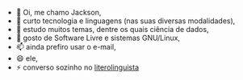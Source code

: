 - 👋 Oi, me chamo Jackson,
- 👀 curto tecnologia e linguagens (nas suas diversas modalidades),
- 🌱 estudo muitos temas, dentre os quais ciência de dados,
- 💞️ gosto de Software Livre e sistemas GNU/Linux,
- 📫 ainda prefiro usar o e-mail,
- 😄 ele,
- ⚡ converso sozinho no [literolinguista](https://literolinguista.gitlab.io)

<!---
jackson-ufpe/jackson-ufpe is a ✨ special ✨ repository because its `README.md` (this file) appears on your GitHub profile.
You can click the Preview link to take a look at your changes.
--->
